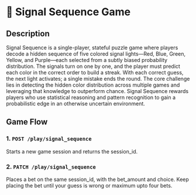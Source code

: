 # 🎲 Signal Sequence Game

## Description

Signal Sequence is a single-player, stateful puzzle game where players decode a hidden sequence of five colored signal lights—Red, Blue, Green, Yellow, and Purple—each selected from a subtly biased probability distribution. The signals turn on one by one, and the player must predict each color in the correct order to build a streak. With each correct guess, the next light activates; a single mistake ends the round. The core challenge lies in detecting the hidden color distribution across multiple games and leveraging that knowledge to outperform chance. Signal Sequence rewards players who use statistical reasoning and pattern recognition to gain a probabilistic edge in an otherwise uncertain environment.


## Game Flow

### 1. `POST /play/signal_sequence`

Starts a new game session and returns the session_id.

### 2. `PATCH /play/signal_sequence`

Places a bet on the same session_id, with the bet_amount and choice.
Keep placing the bet until your guess is wrong or maximum upto four bets.

